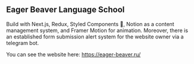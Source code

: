## Eager Beaver Language School 

Build with Next.js, Redux, Styled Components 💅, Notion as a content management system, and Framer Motion for animation.
Moreover, there is an established form submission alert system for the website owner via a telegram bot. 

You can see the website here:
https://eager-beaver.ru/
